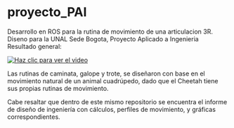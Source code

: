 # proyecto_PAI
Desarrollo en ROS para la rutina de movimiento de una articulacion 3R. Diseno para la UNAL Sede Bogota, Proyecto Aplicado a Ingenieria
Resultado general:

[![Haz clic para ver el video](https://img.youtube.com/vi/u8weWuxakLc/maxresdefault.jpg)](https://youtu.be/u8weWuxakLc)

Las rutinas de caminata, galope y trote, se diseñaron con base en el movimiento natural de un animal cuadrúpedo, dado que el Cheetah tiene sus propias rutinas de movimiento.

Cabe resaltar que dentro de este mismo repositorio se encuentra el informe de diseño de ingeniería con cálculos, perfiles de movimiento, y gráficas correspondientes. 

